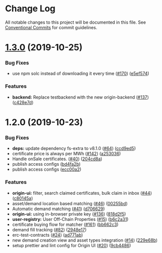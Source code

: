 # Change Log

All notable changes to this project will be documented in this file.
See [Conventional Commits](https://conventionalcommits.org) for commit guidelines.

# [1.3.0](https://github.com/energywebfoundation/ew-origin-lib/compare/@energyweb/origin@1.2.0...@energyweb/origin@1.3.0) (2019-10-25)


### Bug Fixes

* use npm solc instead of downloading it every time ([#170](https://github.com/energywebfoundation/ew-origin-lib/issues/170)) ([e5ef574](https://github.com/energywebfoundation/ew-origin-lib/commit/e5ef574f6d297107606a1d035a56da01806a07d1))


### Features

* **backend:** Replace testbackend with the new origin-backend ([#137](https://github.com/energywebfoundation/ew-origin-lib/issues/137)) ([c428e7d](https://github.com/energywebfoundation/ew-origin-lib/commit/c428e7d44300ae306a9e759fc8897135e9d0e1be))





# 1.2.0 (2019-10-23)


### Bug Fixes

* **deps:** update dependency fs-extra to v8.1.0 ([#64](https://github.com/energywebfoundation/ew-origin-lib/issues/64)) ([ccd9ed5](https://github.com/energywebfoundation/ew-origin-lib/commit/ccd9ed5))
* certificate price is always per MWh ([#142](https://github.com/energywebfoundation/ew-origin-lib/issues/142)) ([a253036](https://github.com/energywebfoundation/ew-origin-lib/commit/a253036))
* Handle onSale certificates.  ([#40](https://github.com/energywebfoundation/ew-origin-lib/issues/40)) ([204cd8a](https://github.com/energywebfoundation/ew-origin-lib/commit/204cd8a))
* publish access configs ([bd4fa2b](https://github.com/energywebfoundation/ew-origin-lib/commit/bd4fa2b))
* publish access configs ([ecc00a2](https://github.com/energywebfoundation/ew-origin-lib/commit/ecc00a2))


### Features

* **origin-ui:** filter, search claimed certificates, bulk claim in inbox ([#44](https://github.com/energywebfoundation/ew-origin-lib/issues/44)) ([c80145a](https://github.com/energywebfoundation/ew-origin-lib/commit/c80145a))
* asset/demand location based matching ([#46](https://github.com/energywebfoundation/ew-origin-lib/issues/46)) ([00255bd](https://github.com/energywebfoundation/ew-origin-lib/commit/00255bd))
* Automatic demand matching ([#41](https://github.com/energywebfoundation/ew-origin-lib/issues/41)) ([d706629](https://github.com/energywebfoundation/ew-origin-lib/commit/d706629))
* **origin-ui:** using in-browser private key ([#136](https://github.com/energywebfoundation/ew-origin-lib/issues/136)) ([818d2f5](https://github.com/energywebfoundation/ew-origin-lib/commit/818d2f5))
* **user-registry:** User Off-Chain Properties ([#15](https://github.com/energywebfoundation/ew-origin-lib/issues/15)) ([b6c2a31](https://github.com/energywebfoundation/ew-origin-lib/commit/b6c2a31))
* certificate buying flow for matcher ([#161](https://github.com/energywebfoundation/ew-origin-lib/issues/161)) ([bb662c3](https://github.com/energywebfoundation/ew-origin-lib/commit/bb662c3))
* demand fill tracking ([#82](https://github.com/energywebfoundation/ew-origin-lib/issues/82)) ([2948e17](https://github.com/energywebfoundation/ew-origin-lib/commit/2948e17))
* erc-test-contracts ([#24](https://github.com/energywebfoundation/ew-origin-lib/issues/24)) ([ad771ab](https://github.com/energywebfoundation/ew-origin-lib/commit/ad771ab))
* new demand creation view and asset types integration ([#14](https://github.com/energywebfoundation/ew-origin-lib/issues/14)) ([229e68b](https://github.com/energywebfoundation/ew-origin-lib/commit/229e68b))
* setup prettier and lint config for Origin UI ([#20](https://github.com/energywebfoundation/ew-origin-lib/issues/20)) ([9cb4486](https://github.com/energywebfoundation/ew-origin-lib/commit/9cb4486))
